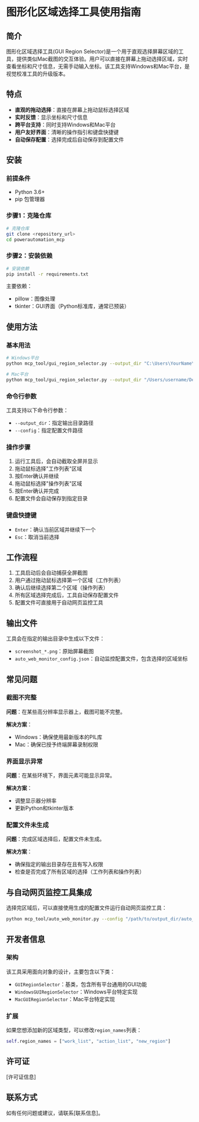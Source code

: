 # 图形化区域选择工具使用指南

## 简介

图形化区域选择工具(GUI Region Selector)是一个用于直观选择屏幕区域的工具，提供类似Mac截图的交互体验。用户可以直接在屏幕上拖动选择区域，实时查看坐标和尺寸信息，无需手动输入坐标。该工具支持Windows和Mac平台，是视觉校准工具的升级版本。

## 特点

- **直观的拖动选择**：直接在屏幕上拖动鼠标选择区域
- **实时反馈**：显示坐标和尺寸信息
- **跨平台支持**：同时支持Windows和Mac平台
- **用户友好界面**：清晰的操作指引和键盘快捷键
- **自动保存配置**：选择完成后自动保存到配置文件

## 安装

### 前提条件

- Python 3.6+
- pip 包管理器

### 步骤1：克隆仓库

```bash
# 克隆仓库
git clone <repository_url>
cd powerautomation_mcp
```

### 步骤2：安装依赖

```bash
# 安装依赖
pip install -r requirements.txt
```

主要依赖：
- pillow：图像处理
- tkinter：GUI界面（Python标准库，通常已预装）

## 使用方法

### 基本用法

```bash
# Windows平台
python mcp_tool/gui_region_selector.py --output_dir "C:\Users\YourName\Desktop\calibration"

# Mac平台
python mcp_tool/gui_region_selector.py --output_dir "/Users/username/Desktop/calibration"
```

### 命令行参数

工具支持以下命令行参数：

- `--output_dir`：指定输出目录路径
- `--config`：指定配置文件路径

### 操作步骤

1. 运行工具后，会自动截取全屏并显示
2. 拖动鼠标选择"工作列表"区域
3. 按Enter确认并继续
4. 拖动鼠标选择"操作列表"区域
5. 按Enter确认并完成
6. 配置文件会自动保存到指定目录

### 键盘快捷键

- `Enter`：确认当前区域并继续下一个
- `Esc`：取消当前选择

## 工作流程

1. 工具启动后会自动捕获全屏截图
2. 用户通过拖动鼠标选择第一个区域（工作列表）
3. 确认后继续选择第二个区域（操作列表）
4. 所有区域选择完成后，工具自动保存配置文件
5. 配置文件可直接用于自动网页监控工具

## 输出文件

工具会在指定的输出目录中生成以下文件：

- `screenshot_*.png`：原始屏幕截图
- `auto_web_monitor_config.json`：自动监控配置文件，包含选择的区域坐标

## 常见问题

### 截图不完整

**问题**：在某些高分辨率显示器上，截图可能不完整。

**解决方案**：
- Windows：确保使用最新版本的PIL库
- Mac：确保已授予终端屏幕录制权限

### 界面显示异常

**问题**：在某些环境下，界面元素可能显示异常。

**解决方案**：
- 调整显示器分辨率
- 更新Python和tkinter版本

### 配置文件未生成

**问题**：完成区域选择后，配置文件未生成。

**解决方案**：
- 确保指定的输出目录存在且有写入权限
- 检查是否完成了所有区域的选择（工作列表和操作列表）

## 与自动网页监控工具集成

选择完区域后，可以直接使用生成的配置文件运行自动网页监控工具：

```bash
python mcp_tool/auto_web_monitor.py --config "/path/to/output_dir/auto_web_monitor_config.json" --start
```

## 开发者信息

### 架构

该工具采用面向对象的设计，主要包含以下类：

- `GUIRegionSelector`：基类，包含所有平台通用的GUI功能
- `WindowsGUIRegionSelector`：Windows平台特定实现
- `MacGUIRegionSelector`：Mac平台特定实现

### 扩展

如果您想添加新的区域类型，可以修改`region_names`列表：

```python
self.region_names = ["work_list", "action_list", "new_region"]
```

## 许可证

[许可证信息]

## 联系方式

如有任何问题或建议，请联系[联系信息]。
